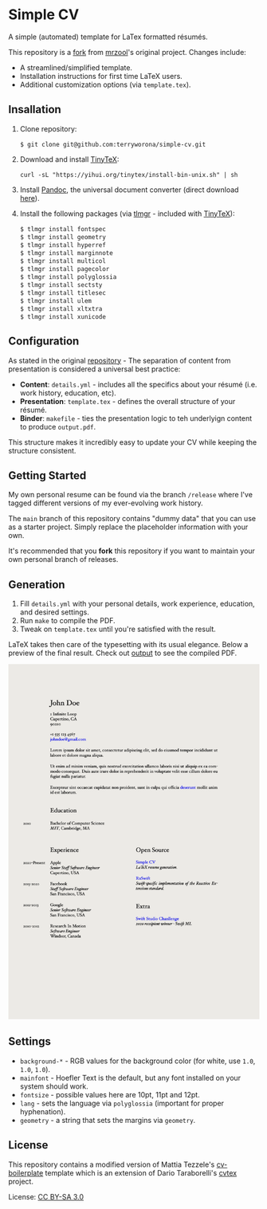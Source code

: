 # Simple CV

A simple (automated) template for LaTex formatted résumés.

This repository is a [fork](https://github.com/mrzool/cv-boilerplate) from [mrzool](https://github.com/mrzool)'s original project. Changes include:

- A streamlined/simplified template.
- Installation instructions for first time LaTeX users.
- Additional customization options (via `template.tex`). 

## Insallation

1. Clone repository:

    ```
    $ git clone git@github.com:terryworona/simple-cv.git
    ```

2. Download and install [TinyTeX](https://yihui.org/tinytex/):

    ```
    curl -sL "https://yihui.org/tinytex/install-bin-unix.sh" | sh
    ```

3. Install [Pandoc](http://pandoc.org/), the universal document converter (direct download [here](https://pandoc.org/installing.html)). 

4. Install the following packages (via [tlmgr](https://www.tug.org/texlive/tlmgr.html) - included with [TinyTeX](https://yihui.org/tinytex/)):

    ```
    $ tlmgr install fontspec
    $ tlmgr install geometry
    $ tlmgr install hyperref
    $ tlmgr install marginnote
    $ tlmgr install multicol
    $ tlmgr install pagecolor
    $ tlmgr install polyglossia
    $ tlmgr install sectsty
    $ tlmgr install titlesec
    $ tlmgr install ulem
    $ tlmgr install xltxtra
    $ tlmgr install xunicode
    ```

## Configuration

As stated in the original [repository](https://github.com/mrzool/cv-boilerplate) - The separation of content from presentation is considered a universal best practice:

- **Content**: `details.yml` - includes all the specifics about your résumé (i.e. work history, education, etc). 
- **Presentation**: `template.tex` - defines the overall structure of your résumé. 
- **Binder**: `makefile` - ties the presentation logic to teh underlyign content to produce `output.pdf`. 

This structure makes it incredibly easy to update your CV while keeping the structure consistent. 

## Getting Started

My own personal resume can be found via the branch `/release` where I've tagged different versions of my ever-evolving work history. 

The `main` branch of this repository contains "dummy data" that you can use as a starter project. Simply replace the placeholder information with your own. 

It's recommended that you **fork** this repository if you want to maintain your own personal branch of releases. 

## Generation

1. Fill `details.yml` with your personal details, work experience, education, and desired settings.
2. Run `make` to compile the PDF.
3. Tweak on `template.tex` until you're satisfied with the result.

LaTeX takes then care of the typesetting with its usual elegance. Below a preview of the final result. Check out [output](output.pdf) to see the compiled PDF.

![preview](preview.png)

## Settings

- `background-*` - RGB values for the background color (for white, use `1.0`, `1.0`, `1.0`).
- `mainfont` - Hoefler Text is the default, but any font installed on your system should work.
- `fontsize` - possible values here are 10pt, 11pt and 12pt.
- `lang` - sets the language via `polyglossia` (important for proper hyphenation).
- `geometry` - a string that sets the margins via `geometry`. 

## License

This repository contains a modified version of Mattia Tezzele's [cv-boilerplate](https://github.com/mrzool/cv-boilerplate) template which is an extension of Dario Taraborelli's [cvtex](https://github.com/dartar/cvtex) project.

License: [CC BY-SA 3.0](http://creativecommons.org/licenses/by-sa/3.0/)
